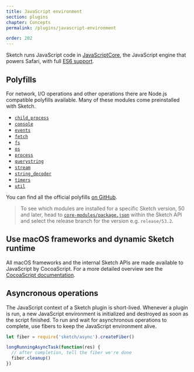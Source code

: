 ```yaml
---
title: JavaScript environment
section: plugins
chapter: Concepts
permalink: /plugins/javascript-environment

order: 202
---
```


Sketch runs JavaScript code in [JavaScriptCore](https://trac.webkit.org/wiki/JavaScriptCore), the JavaScript engine that powers Safari, with full [ES6 support](https://webkit.org/blog/6756/es6-feature-complete/).

## Polyfills

For network, I/O operations and other operations there are Node.js compatible polyfills available. Many of these modules come preinstalled with Sketch.

- [`child_process`](https://github.com/skpm/child_process)
- [`console`](https://github.com/skpm/console)
- [`events`](https://github.com/skpm/events)
- [`fetch`](https://github.com/skpm/sketch-polyfill-fetch)
- [`fs`](https://github.com/skpm/fs)
- [`os`](https://github.com/skpm/os)
- [`process`](https://github.com/skpm/process)
- [`querystring`](https://github.com/skpm/querystring)
- [`stream`](https://github.com/skpm/stream)
- [`string_decoder`](https://github.com/skpm/string_decoder)
- [`timers`](https://github.com/skpm/timers)
- [`util`](https://github.com/skpm/util)

You can find all the official polyfills [on GitHub](https://github.com/search?q=topic%3Apolyfill+org%3Askpm&type=Repositories).

> To see which modules are installed for a specific Sketch version, 50 and later, head to [`core-modules/package.json`](https://github.com/BohemianCoding/SketchAPI/blob/develop/core-modules/package.json) within the Sketch API and select the release branch for the version e.g. `release/53.2`.

## Use macOS frameworks and dynamic Sketch runtime

All macOS frameworks and the internal Sketch APIs are made available to JavaScript by CocoaScript. For a more detailed overview see the [CocoaScript documentation](/plugins/cocoascript).

## Asyncronous operations

The JavaScript context of a Sketch plugin is short-lived. Whenever a plugin is run, a new JavaScript environment is initialized and destroyed as soon as the script finished. To run and wait for asynchronous operations to complete, use fibers to keep the JavaScript environment alive.

```js
let fiber = require('sketch/async').createFiber()

longRunningAsyncTask(function(res) {
  // after completion, tell the fiber we're done
  fiber.cleanup()
})
```
